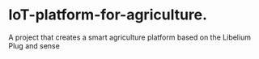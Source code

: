 # IoT-platform-for-agriculture.
A project that creates a smart agriculture platform based on the Libelium Plug and sense
